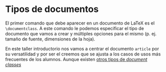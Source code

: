 # Tipos de documentos

El primer comando que debe aparecer en un documento de LaTeX es el `\documentclass`. A este comando le podemos especificar el tipo de documento que vamos a crear y múltiples opciones para el mismo (p. ej. tamaño de fuente, dimensiones de la hoja).

En este taller introductorio nos vamos a centrar el documento `article` por su versatilidad y por ser el creemos que se ajusta a los casos de usos más frecuentes de los alumnos. Aunque existen [otros tipos de *document classes*](https://en.wikibooks.org/wiki/LaTeX/Document_Structure#Document_classes)